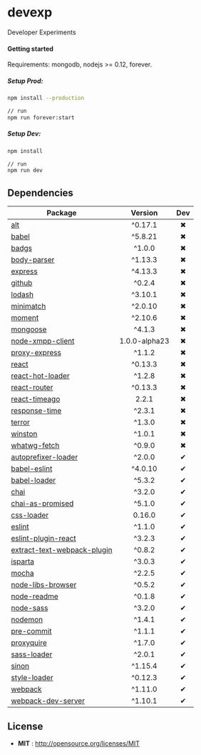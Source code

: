 # devexp

Developer Experiments

#### Getting started
Requirements: mongodb, nodejs >= 0.12, forever.

##### Setup Prod:
```bash
npm install --production

// run
npm run forever:start
```

##### Setup Dev:
```bash
npm install

// run
npm run dev
```

## Dependencies

Package | Version | Dev
--- |:---:|:---:
[alt](https://www.npmjs.com/package/alt) | ^0.17.1 | ✖
[babel](https://www.npmjs.com/package/babel) | ^5.8.21 | ✖
[badgs](https://www.npmjs.com/package/badgs) | ^1.0.0 | ✖
[body-parser](https://www.npmjs.com/package/body-parser) | ^1.13.3 | ✖
[express](https://www.npmjs.com/package/express) | ^4.13.3 | ✖
[github](https://www.npmjs.com/package/github) | ^0.2.4 | ✖
[lodash](https://www.npmjs.com/package/lodash) | ^3.10.1 | ✖
[minimatch](https://www.npmjs.com/package/minimatch) | ^2.0.10 | ✖
[moment](https://www.npmjs.com/package/moment) | ^2.10.6 | ✖
[mongoose](https://www.npmjs.com/package/mongoose) | ^4.1.3 | ✖
[node-xmpp-client](https://www.npmjs.com/package/node-xmpp-client) | 1.0.0-alpha23 | ✖
[proxy-express](https://www.npmjs.com/package/proxy-express) | ^1.1.2 | ✖
[react](https://www.npmjs.com/package/react) | ^0.13.3 | ✖
[react-hot-loader](https://www.npmjs.com/package/react-hot-loader) | ^1.2.8 | ✖
[react-router](https://www.npmjs.com/package/react-router) | ^0.13.3 | ✖
[react-timeago](https://www.npmjs.com/package/react-timeago) | 2.2.1 | ✖
[response-time](https://www.npmjs.com/package/response-time) | ^2.3.1 | ✖
[terror](https://www.npmjs.com/package/terror) | ^1.3.0 | ✖
[winston](https://www.npmjs.com/package/winston) | ^1.0.1 | ✖
[whatwg-fetch](https://www.npmjs.com/package/whatwg-fetch) | ^0.9.0 | ✖
[autoprefixer-loader](https://www.npmjs.com/package/autoprefixer-loader) | ^2.0.0 | ✔
[babel-eslint](https://www.npmjs.com/package/babel-eslint) | ^4.0.10 | ✔
[babel-loader](https://www.npmjs.com/package/babel-loader) | ^5.3.2 | ✔
[chai](https://www.npmjs.com/package/chai) | ^3.2.0 | ✔
[chai-as-promised](https://www.npmjs.com/package/chai-as-promised) | ^5.1.0 | ✔
[css-loader](https://www.npmjs.com/package/css-loader) | 0.16.0 | ✔
[eslint](https://www.npmjs.com/package/eslint) | ^1.1.0 | ✔
[eslint-plugin-react](https://www.npmjs.com/package/eslint-plugin-react) | ^3.2.3 | ✔
[extract-text-webpack-plugin](https://www.npmjs.com/package/extract-text-webpack-plugin) | ^0.8.2 | ✔
[isparta](https://www.npmjs.com/package/isparta) | ^3.0.3 | ✔
[mocha](https://www.npmjs.com/package/mocha) | ^2.2.5 | ✔
[node-libs-browser](https://www.npmjs.com/package/node-libs-browser) | ^0.5.2 | ✔
[node-readme](https://www.npmjs.com/package/node-readme) | ^0.1.8 | ✔
[node-sass](https://www.npmjs.com/package/node-sass) | ^3.2.0 | ✔
[nodemon](https://www.npmjs.com/package/nodemon) | ^1.4.1 | ✔
[pre-commit](https://www.npmjs.com/package/pre-commit) | ^1.1.1 | ✔
[proxyquire](https://www.npmjs.com/package/proxyquire) | ^1.7.0 | ✔
[sass-loader](https://www.npmjs.com/package/sass-loader) | ^2.0.1 | ✔
[sinon](https://www.npmjs.com/package/sinon) | ^1.15.4 | ✔
[style-loader](https://www.npmjs.com/package/style-loader) | ^0.12.3 | ✔
[webpack](https://www.npmjs.com/package/webpack) | ^1.11.0 | ✔
[webpack-dev-server](https://www.npmjs.com/package/webpack-dev-server) | ^1.10.1 | ✔


## License

 - **MIT** : http://opensource.org/licenses/MIT
